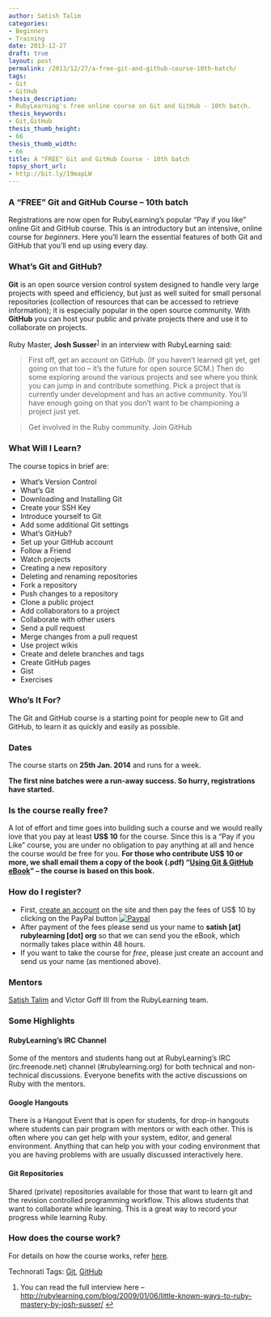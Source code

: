 ```yaml
---
author: Satish Talim
categories:
- Beginners
- Training
date: 2013-12-27
draft: true
layout: post
permalink: /2013/12/27/a-free-git-and-github-course-10th-batch/
tags:
- Git
- GitHub
thesis_description:
- RubyLearning's free online course on Git and GitHub - 10th batch.
thesis_keywords:
- Git,GitHub
thesis_thumb_height:
- 66
thesis_thumb_width:
- 66
title: A "FREE" Git and GitHub Course - 10th batch
topsy_short_url:
- http://bit.ly/19mapLW
---
```


<div>
  <h3>
    A &#8220;FREE&#8221; Git and GitHub Course &#8211; 10th batch
  </h3>
  
  <p class="update">
    <span class="drop_cap">R</span>egistrations are now open for RubyLearning&#8217;s popular &#8220;Pay if you like&#8221; online Git and GitHub course. This is an introductory but an intensive, online course for <em>beginners</em>. Here you&#8217;ll learn the essential features of both Git and GitHub that you&#8217;ll end up using every day.
  </p>
  
  <h3>
    What&#8217;s Git and GitHub?
  </h3>
  
  <p>
    <strong>Git</strong> is an open source version control system designed to handle very large projects with speed and efficiency, but just as well suited for small personal repositories (collection of resources that can be accessed to retrieve information); it is especially popular in the open source community. With <strong>GitHub</strong> you can host your public and private projects there and use it to collaborate on projects.
  </p>
  
  <p>
    Ruby Master, <strong>Josh Susser</strong><sup class='footnote'><a href='#fn-8025-1' id='fnref-8025-1'>1</a></sup> in an interview with RubyLearning said:
  </p>
  
  <blockquote>
    <p>
      First off, get an account on GitHub. (If you haven&#8217;t learned git yet, get going on that too &#8211; it&#8217;s the future for open source SCM.) Then do some exploring around the various projects and see where you think you can jump in and contribute something. Pick a project that is currently under development and has an active community. You&#8217;ll have enough going on that you don&#8217;t want to be championing a project just yet.
    </p>
  </blockquote>
  
  <blockquote class="right">
    <p>
      Get involved in the Ruby community. Join GitHub
    </p>
  </blockquote>
  
  <h3>
    What Will I Learn?
  </h3>
  
  <p>
    The course topics in brief are:
  </p>
  
  <ul>
    <li>
      What&#8217;s Version Control
    </li>
    <li>
      What&#8217;s Git
    </li>
    <li>
      Downloading and Installing Git
    </li>
    <li>
      Create your SSH Key
    </li>
    <li>
      Introduce yourself to Git
    </li>
    <li>
      Add some additional Git settings
    </li>
    <li>
      What&#8217;s GitHub?
    </li>
    <li>
      Set up your GitHub account
    </li>
    <li>
      Follow a Friend
    </li>
    <li>
      Watch projects
    </li>
    <li>
      Creating a new repository
    </li>
    <li>
      Deleting and renaming repositories
    </li>
    <li>
      Fork a repository
    </li>
    <li>
      Push changes to a repository
    </li>
    <li>
      Clone a public project
    </li>
    <li>
      Add collaborators to a project
    </li>
    <li>
      Collaborate with other users
    </li>
    <li>
      Send a pull request
    </li>
    <li>
      Merge changes from a pull request
    </li>
    <li>
      Use project wikis
    </li>
    <li>
      Create and delete branches and tags
    </li>
    <li>
      Create GitHub pages
    </li>
    <li>
      Gist
    </li>
    <li>
      Exercises
    </li>
  </ul>
  
  <h3>
    Who&#8217;s It For?
  </h3>
  
  <p>
    The Git and GitHub course is a starting point for people new to Git and GitHub, to learn it as quickly and easily as possible.
  </p>
  
  <h3>
    Dates
  </h3>
  
  <p>
    The course starts on <b>25th Jan. 2014</b> and runs for a week.
  </p>
  
  <p>
    <b>The first nine batches were a run-away success. So hurry, registrations have started.</b>
  </p>
  
  <h3>
    Is the course really free?
  </h3>
  
  <p>
    A lot of effort and time goes into building such a course and we would really love that you pay at least <b>US$ 10</b> for the course. Since this is a &#8220;Pay if you Like&#8221; course, you are under no obligation to pay anything at all and hence the course would be free for you. <b>For those who contribute US$ 10 or more, we shall email them a copy of the book (.pdf) &#8220;<a href="http://rubylearning.com/blog/using-git-github-ebook/">Using Git & GitHub eBook</a>&#8221; &#8211; the course is based on this book.</b>
  </p>
  
  <h3>
    How do I register?
  </h3>
  
  <ul>
    <li>
      First, <a href="http://rubylearning.org/classes/login/index.php">create an account</a> on the site and then pay the fees of US$ 10 by clicking on the PayPal button <a href="http://rubylearning.org/classes/enrol/index.php?id=41"><img src="http://rubylearning.com/images/paypal_ruby.gif" alt="Paypal" /></a>
    </li>
    <li>
      After payment of the fees please send us your name to <strong>satish [at] rubylearning [dot] org</strong> so that we can send you the eBook, which normally takes place within 48 hours.
    </li>
    <li>
      If you want to take the course for <em>free</em>, please just create an account and send us your name (as mentioned above).
    </li>
  </ul>
  
  <h3>
    Mentors
  </h3>
  
  <p>
    <a href="http://satishtalim.com/">Satish Talim</a> and Victor Goff III from the RubyLearning team.
  </p>
  
  <h3>
    Some Highlights
  </h3>
  
  <h4>
    RubyLearning’s IRC Channel
  </h4>
  
  <p>
    Some of the mentors and students hang out at RubyLearning’s IRC (irc.freenode.net) channel (#rubylearning.org) for both technical and non-technical discussions. Everyone benefits with the active discussions on Ruby with the mentors.
  </p>
  
  <h4>
    Google Hangouts
  </h4>
  
  <p>
    There is a Hangout Event that is open for students, for drop-in hangouts where students can pair program with mentors or with each other. This is often where you can get help with your system, editor, and general environment. Anything that can help you with your coding environment that you are having problems with are usually discussed interactively here.
  </p>
  
  <h4>
    Git Repositories
  </h4>
  
  <p>
    Shared (private) repositories available for those that want to learn git and the revision controlled programming workflow. This allows students that want to collaborate while learning. This is a great way to record your progress while learning Ruby.
  </p>
  
  <h3>
    How does the course work?
  </h3>
  
  <p>
    For details on how the course works, refer <a href="http://rubylearning.com/blog/how-the-course-works/">here</a>.
  </p>
</div>

Technorati Tags: <a href="http://technorati.com/tag/Git" rel="tag">Git</a>, <a href="http://technorati.com/tag/GitHub" rel="tag">GitHub</a>

<div class='footnotes'>
  <div class='footnotedivider'>
  </div>
  
  <ol>
    <li id='fn-8025-1'>
      You can read the full interview here &#8211; <a href="http://rubylearning.com/blog/2009/01/06/little-known-ways-to-ruby-mastery-by-josh-susser/">http://rubylearning.com/blog/2009/01/06/little-known-ways-to-ruby-mastery-by-josh-susser/</a> <span class='footnotereverse'><a href='#fnref-8025-1'>&#8617;</a></span>
    </li>
  </ol>
</div>
